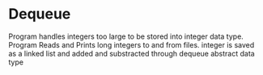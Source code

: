 # Dequeue

Program handles integers too large to be stored into integer data type. Program Reads and Prints long integers to and from files.
integer is saved as a linked list and added and substracted through dequeue abstract data type
